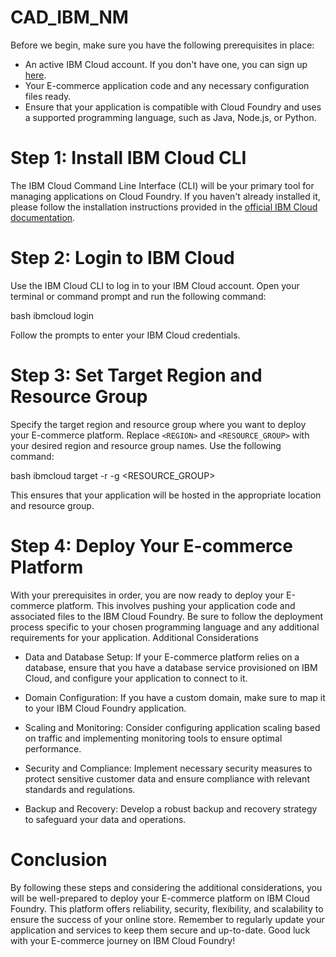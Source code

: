 # CAD_IBM_NM

Before we begin, make sure you have the following prerequisites in place:

- An active IBM Cloud account. If you don't have one, you can sign up [here](https://cloud.ibm.com/registration).
- Your E-commerce application code and any necessary configuration files ready.
- Ensure that your application is compatible with Cloud Foundry and uses a supported programming language, such as Java, Node.js, or Python.

 # Step 1: Install IBM Cloud CLI

The IBM Cloud Command Line Interface (CLI) will be your primary tool for managing applications on Cloud Foundry. If you haven't already installed it, please follow the installation instructions provided in the [official IBM Cloud documentation](https://cloud.ibm.com/docs/cli).

 # Step 2: Login to IBM Cloud

Use the IBM Cloud CLI to log in to your IBM Cloud account. Open your terminal or command prompt and run the following command:

bash
ibmcloud login


Follow the prompts to enter your IBM Cloud credentials.

 # Step 3: Set Target Region and Resource Group

Specify the target region and resource group where you want to deploy your E-commerce platform. Replace `<REGION>` and `<RESOURCE_GROUP>` with your desired region and resource group names. Use the following command:

bash
ibmcloud target -r <REGION> -g <RESOURCE_GROUP>


This ensures that your application will be hosted in the appropriate location and resource group.

# Step 4: Deploy Your E-commerce Platform

With your prerequisites in order, you are now ready to deploy your E-commerce platform. This involves pushing your application code and associated files to the IBM Cloud Foundry. Be sure to follow the deployment process specific to your chosen programming language and any additional requirements for your application.
Additional Considerations

- Data and Database Setup: If your E-commerce platform relies on a database, ensure that you have a database service provisioned on IBM Cloud, and configure your application to connect to it.

- Domain Configuration: If you have a custom domain, make sure to map it to your IBM Cloud Foundry application.

- Scaling and Monitoring: Consider configuring application scaling based on traffic and implementing monitoring tools to ensure optimal performance.

- Security and Compliance: Implement necessary security measures to protect sensitive customer data and ensure compliance with relevant standards and regulations.

- Backup and Recovery: Develop a robust backup and recovery strategy to safeguard your data and operations.

# Conclusion

By following these steps and considering the additional considerations, you will be well-prepared to deploy your E-commerce platform on IBM Cloud Foundry. This platform offers reliability, security, flexibility, and scalability to ensure the success of your online store. Remember to regularly update your application and services to keep them secure and up-to-date. Good luck with your E-commerce journey on IBM Cloud Foundry!

